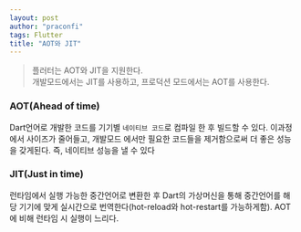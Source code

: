 ```yaml
---
layout: post
author: "praconfi"
tags: Flutter
title: "AOT와 JIT"
---
```


> 플러터는 AOT와 JIT을 지원한다.  
개발모드에서는 JIT를 사용하고, 프로덕션 모드에서는 AOT를 사용한다.

### AOT(Ahead of time)

Dart언어로 개발한 코드를 기기별 `네이티브 코드`로 컴파일 한 후 빌드할 수 있다.
이과정에서 사이즈가 줄어들고, 개발모드 에서만 필요한 코드들을 제거함으로써 더 좋은 성능을 갖게된다.
즉, 네이티브 성능을 낼 수 있다

### JIT(Just in time)

런타임에서 실행 가능한 중간언어로 변환한 후 Dart의 가상머신을 통해 중간언어를 해당 기기에 맞게 실시간으로 번역한다(hot-reload와 hot-restart를 가능하게함).  AOT에 비해 런타임 시 실행이 느리다.
